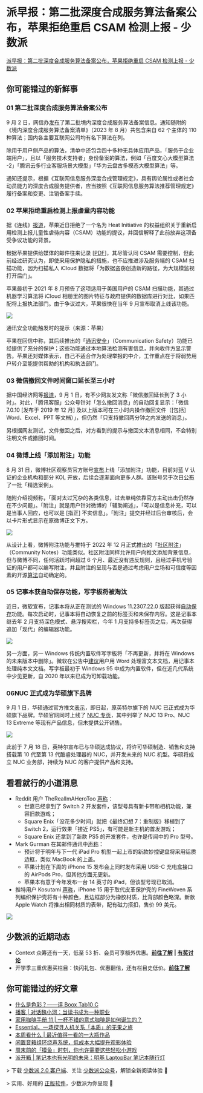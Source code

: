 # 派早报：第二批深度合成服务算法备案公布，苹果拒绝重启 CSAM 检测上报 - 少数派
[派早报：第二批深度合成服务算法备案公布，苹果拒绝重启 CSAM 检测上报 - 少数派](https://sspai.com/post/82658) 

## 你可能错过的新鲜事

### 01 第二批深度合成服务算法备案公布

9 月 2 日，网信办[发布](http://www.cac.gov.cn/2023-09/01/c_1695224377544009.htm)了第二批境内深度合成服务算法备案信息。通知随附的《境内深度合成服务算法备案清单》（2023 年 8 月）共包含来自 62 个主体的 110 种算法；国内各主要互联网公司均有名下算法在列。

除用于用户侧产品的算法，清单中还包含四十多种无具体应用产品，「服务于企业端用户」，且以「服务技术支持者」身份备案的算法，例如「百度文心大模型算法 -2」「腾讯云多行业客服场景大模型」「华为云盘古多模态大模型算法」等。

通知还提示，根据《互联网信息服务深度合成管理规定》，具有舆论属性或者社会动员能力的深度合成服务提供者，应当按照《互联网信息服务算法推荐管理规定》履行备案和变更、注销备案手续。

### 02 苹果拒绝重启检测上报虐童内容功能

据《连线》[报道](https://sspai.com/link?target=https%3A%2F%2Fwww.wired.com%2Fstory%2Fapple-csam-scanning-heat-initiative-letter%2F)，苹果近日拒绝了一个名为 Heat Initiative 的权益组织关于重新启用检测上报儿童性虐待内容（CSAM）功能的提议，并回信解释了此前放弃这项备受争议功能的背景。

根据苹果提供给媒体的邮件往来记录 \[[PDF](https://sspai.com/link?target=https%3A%2F%2Fembed.documentcloud.org%2Fdocuments%2F23933180-apple-letter-to-heat-initiative%2F%3Fembed%3D1%26responsive%3D1%26title%3D1)]，其尽管认同 CSAM 需要控制，但此前经过研究认为，即使采用保护隐私的措施，也不应推进涉及服务端的 CSAM 扫描功能，因为扫描私人 iCloud 数据将「为数据盗窃创造新的路径，为大规模监视打开后门」。

苹果最初于 2021 年 8 月预告了这项适用于美国用户的 CSAM 扫描功能，其通过机器学习算法将 iCloud 相册里的图片特征与政府提供的数据库进行对比，如果匹配将上报执法部门。由于争议过大，苹果很快在当年 9 月宣布取消上线该功能。

![](https://cdn.sspai.com/2023/09/03/bd7c50648d8904182cf9a09b9e8d918d.jpg)

通讯安全功能触发时的提示（来源：苹果）

苹果在回信中称，其后续推出的「[通讯安全](https://support.apple.com/zh-cn/HT212850)」（Communication Safety）功能已经提供了充分的保护；这些功能通过本地算法检测有害信息，并向收件方显示警告。苹果还对媒体表示，自己不适合作为处理举报的中介，工作重点在于将弱势用户转介至能提供帮助的机构和执法部门。

### 03 微信撤回文件时间窗口延长至三小时

据中国经济网等[报道](https://sspai.com/link?target=https%3A%2F%2Fm.thepaper.cn%2Fdetail%2F24463131)，9 月 1 日，有不少网友发文称「微信撤回延长到了 3 小时」。对此，「腾讯客服」公众号针对「怎么撤回消息」的自动回复显示：「微信 7.0.10 \[发布于 2019 年 12 月] 及以上版本可在三小时内操作撤回文件（\[包括] Word、Excel、PPT 等文档）」，但仍然「只支持撤回两分钟之内发送的消息」。

另根据网友测试，文件撤回之后，对方看到的提示与撤回文本消息相同，不会特别注明文件或撤回时间。

### 04 微博上线「添加附注」功能

8 月 31 日，微博社区观察员官方账号[宣布](https://weibo.com/7006227546/Nh8OPyUU7)上线「添加附注」功能，目前对蓝 V 认证的企业机构和部分 KOL 开放，后续会逐渐面向更多人群。该账号另于次日[公布](https://weibo.com/7006227546/Nhhec4fa6)了一批「精选案例」。

随附介绍视频称，「面对太过冗杂的各类信息，过去单纯依靠官方主动出击仍然存在不少问题」。「附注」就是用户针对微博的「辅助阐述」，「可以是信息补充，可以是当事人回应，也可以是 \[指正] 不实信息」。「附注」提交并经过后台审核后，会以卡片形式显示在原微博正文下方。

![](https://cdn.sspai.com/2023/09/03/54221520f8e31bbf83d1ceb91e0f625f.jpg?imageView2/2/w/1120/q/40/interlace/1/ignore-error/1)

从设计上看，微博附注功能与推特于 2022 年 12 月正式推出的「[社区附注](https://sspai.com/link?target=https%3A%2F%2Fhelp.twitter.com%2Fen%2Fusing-twitter%2Fcommunity-notes)」（Community Notes）功能类似。社区附注同样允许用户向推文添加背景信息，但与微博不同，任何活跃时间超过 6 个月、最近没有违反规则，且经过手机号验证的用户都可以编写附注，并且附注的呈现与否是通过考虑用户立场和可信度等因素的开源[算法](https://sspai.com/link?target=https%3A%2F%2Fgithub.com%2Ftwitter%2Fcommunitynotes)自动确定的。

### 05 记事本获自动保存功能，写字板将被淘汰

近日，微软宣布，记事本将从正在测试的 Windows 11.2307.22.0 版起获得[自动保存](https://sspai.com/link?target=https%3A%2F%2Fblogs.windows.com%2Fwindows-insider%2F2023%2F08%2F31%2Fnew-updates-for-snipping-tool-and-notepad-for-windows-insiders%2F)功能。每次启动时，记事本将自动恢复之前的标签页和未保存内容。这是记事本继去年 2 月支持深色模式、悬浮搜索栏，今年 1 月支持多标签页之后，再次获得追加「现代」的编辑器功能。

![](https://cdn.sspai.com/2023/09/03/b0c9deab257031fae7baf4daabb72955.png?imageView2/2/w/1120/q/40/interlace/1/ignore-error/1)

另一方面，另一 Windows 传统内置软件写字板将「不再更新，并将在 Windows 的未来版本中删除」。微软在公告中[建议](https://sspai.com/link?target=https%3A%2F%2Flearn.microsoft.com%2Fen-us%2Fwindows%2Fwhats-new%2Fdeprecated-features)用户用 Word 处理富文本文档，用记事本处理纯本文文档。写字板最初于 Windows 95 中成为内置软件，但在近几代系统中少见更新，自 2020 年以来已成为可卸载功能。

### 06NUC 正式成为华硕旗下品牌

9 月 1 日，华硕通过官方推文[表示](https://sspai.com/link?target=https%3A%2F%2Ftwitter.com%2FASUS%2Fstatus%2F1697912288643268933)，即日起，原英特尔旗下的 NUC 已正式成为华硕旗下品牌。华硕官网同时上线了 [NUC 专页](https://sspai.com/link?target=https%3A%2F%2Fwww.asus.com%2Fus%2Fcontent%2Fnuc-overview%2F)，其中列举了 NUC 13 Pro、NUC 13 Extreme 等现有产品信息，但未提供公开销售。

![](https://cdn.sspai.com/2023/09/03/f6f13631c1983ed725a74c222404a06f.png?imageView2/2/w/1120/q/40/interlace/1/ignore-error/1)

此前于 7 月 18 日，英特尔宣布已与华硕达成协议，将许可华硕制造、销售和支持搭载第 10 代至第 13 代酷睿处理器的 NUC，并开发未来的 NUC 机型。华硕将成立 NUC 业务部，持续为 NUC 的客户提供产品和支持。

## 看看就行的小道消息

-   Reddit 用户 TheRealImAHeroToo [声称](https://sspai.com/link?target=https%3A%2F%2Fold.reddit.com%2Fr%2FGamingLeaksAndRumours%2Fcomments%2F167952y%2Fclarifying_recent_leaks_and_adding_new_info%2F)：
    -   世嘉已经拿到了 Switch 2 开发套件，该型号具有新卡带和相机功能，兼容旧款游戏；
    -   Square Enix「没花多少时间」就把《最终幻想 7：重制版》移植到了 Switch 2，运行效果「接近 PS5」，有可能是新主机的首发游戏；
    -   Square Enix 还拿到了新款 PS5 的开发套件，也许是传闻中的 Pro 型号。
-   Mark Gurman 在其邮件通讯中[声称](https://sspai.com/link?target=https%3A%2F%2Fwww.bloomberg.com%2Fnews%2Fnewsletters%2F2023-09-03%2Fapple-september-12-event-iphone-15-charging-port-change-to-usb-c-from-lightning-lm3gn2hs)：
    -   预计将于明年与下一代 iPad Pro 机型一起上市的新款妙控键盘将采用铝质边框，类似 MacBook 的上盖。
    -   苹果计划在下周的 iPhone 15 发布会上同时发布采用 USB-C 充电盒接口的 AirPods Pro，但其他方面无更新。
    -   苹果本有意于今年发布一台 14 英寸的 iPad，但该型号现已取消。
-   推特用户 Kosutami [声称](https://sspai.com/link?target=https%3A%2F%2Ftwitter.com%2FKosutamiSan%2Fstatus%2F1698153140527514029)，iPhone 15 用于取代皮革保护壳的 FineWoven 系列编织保护壳将有十种颜色，且边框部分为橡胶材质，比背部颜色略深。新款 Apple Watch 将推出相同材质的表带，配有磁力搭扣，售价 99 美元。

![](https://cdn.sspai.com/2023/09/03/b7714c34a75e1160cb4215885dd54112.png?imageView2/2/w/1120/q/40/interlace/1/ignore-error/1)

## **少数派的近期动态**

-   Context 众筹还有一天，低至 53 折、会员可享额外优惠。[**前往了解**](https://sspai.com/post/82252) **\|** [**有奖讨论**](https://sspai.com/bullet/1692689059)
-   开学季三重优惠买栏目：快闪礼包、优惠翻倍，还有栏目史低价。[**前往了解**](https://sspai.com/post/82520)

## **你可能错过的好文章**

-   [什么是色彩？——评 Boox Tab10 C](https://sspai.com/post/82653)
-   [播客 | 对话魏小河：当读书成为一种职业](https://sspai.com/post/82611)
-   [家用咖啡手册 11 | 一杯不错的意式咖啡是如何诞生的？](https://sspai.com/post/82327)
-   [Essential，一场探寻人机关系「本质」的无果之旅](https://sspai.com/prime/story/essential-phone)
-   [本周看什么 | 最近值得一看的一大瓶作品](https://sspai.com/post/82618)
-   [闲置音箱组环绕声系统，低成本大幅提升观影体验](https://sspai.com/post/82342)
-   [周末前的「摸鱼」时刻，你也许需要这些轻松小游戏](https://sspai.com/post/82609)
-   [派开箱 | 笔记本也有光明的未来：明基 LaptopBar 笔记本随行灯](https://sspai.com/post/82334)

\> 下载 [少数派 2.0 客户端](https://sspai.com/page/client)、关注 [少数派公众号](https://sspai.com/s/J71e)，解锁全新阅读体验 📰

\> 实用、好用的 [正版软件](https://sspai.com/mall)，少数派为你呈现 🚀
